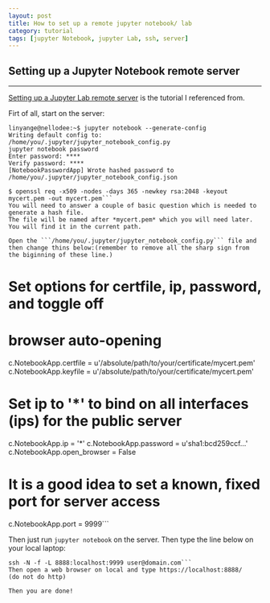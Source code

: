 ```yaml
---
layout: post
title: How to set up a remote jupyter notebook/ lab
category: tutorial
tags: [jupyter Notebook, jupyter Lab, ssh, server]
---
```



## Setting up a Jupyter Notebook remote server
------


[Setting up a Jupyter Lab remote server](https://agent-jay.github.io/2018/03/jupyterserver/) is the tutorial I referenced from.

Firt of all, start on the server:

```
linyange@nellodee:~$ jupyter notebook --generate-config
Writing default config to: /home/you/.jupyter/jupyter_notebook_config.py
jupyter notebook password
Enter password: ****
Verify password: ****
[NotebookPasswordApp] Wrote hashed password to /home/you/.jupyter/jupyter_notebook_config.json
```
```
$ openssl req -x509 -nodes -days 365 -newkey rsa:2048 -keyout mycert.pem -out mycert.pem```
You will need to answer a couple of basic question which is needed to generate a hash file.
The file will be named after *mycert.pem* which you will need later. You will find it in the current path.

Open the ```/home/you/.jupyter/jupyter_notebook_config.py``` file and then change thins below:(remember to remove all the sharp sign from the biginning of these line.)
```
# Set options for certfile, ip, password, and toggle off
# browser auto-opening
c.NotebookApp.certfile = u'/absolute/path/to/your/certificate/mycert.pem'
c.NotebookApp.keyfile = u'/absolute/path/to/your/certificate/mycert.pem'
# Set ip to '*' to bind on all interfaces (ips) for the public server
c.NotebookApp.ip = '*'
c.NotebookApp.password = u'sha1:bcd259ccf...<your hashed password here>'
c.NotebookApp.open_browser = False

# It is a good idea to set a known, fixed port for server access
c.NotebookApp.port = 9999```

Then just run ```jupyter notebook``` on the server.
Then type the line below on your local laptop:
```
ssh -N -f -L 8888:localhost:9999 user@domain.com```
Then open a web browser on local and type https://localhost:8888/
(do not do http)

Then you are done!
